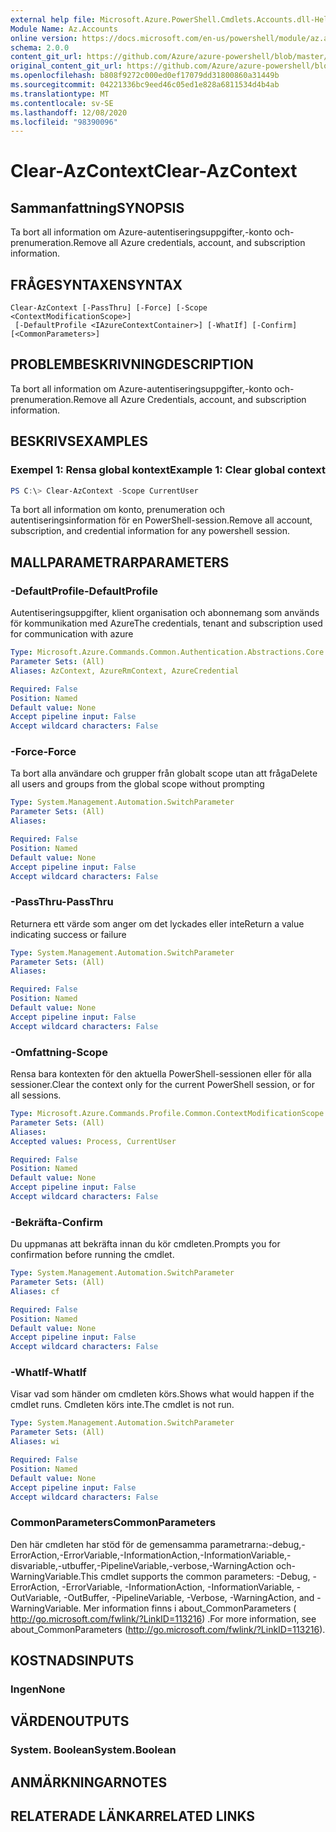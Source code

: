```yaml
---
external help file: Microsoft.Azure.PowerShell.Cmdlets.Accounts.dll-Help.xml
Module Name: Az.Accounts
online version: https://docs.microsoft.com/en-us/powershell/module/az.accounts/clear-azcontext
schema: 2.0.0
content_git_url: https://github.com/Azure/azure-powershell/blob/master/src/Accounts/Accounts/help/Clear-AzContext.md
original_content_git_url: https://github.com/Azure/azure-powershell/blob/master/src/Accounts/Accounts/help/Clear-AzContext.md
ms.openlocfilehash: b808f9272c000ed0ef17079dd31800860a31449b
ms.sourcegitcommit: 04221336bc9eed46c05ed1e828a6811534d4b4ab
ms.translationtype: MT
ms.contentlocale: sv-SE
ms.lasthandoff: 12/08/2020
ms.locfileid: "98390096"
---
```

# <span data-ttu-id="57c8c-101">Clear-AzContext</span><span class="sxs-lookup"><span data-stu-id="57c8c-101">Clear-AzContext</span></span>

## <span data-ttu-id="57c8c-102">Sammanfattning</span><span class="sxs-lookup"><span data-stu-id="57c8c-102">SYNOPSIS</span></span>
<span data-ttu-id="57c8c-103">Ta bort all information om Azure-autentiseringsuppgifter,-konto och-prenumeration.</span><span class="sxs-lookup"><span data-stu-id="57c8c-103">Remove all Azure credentials, account, and subscription information.</span></span>

## <span data-ttu-id="57c8c-104">FRÅGESYNTAXEN</span><span class="sxs-lookup"><span data-stu-id="57c8c-104">SYNTAX</span></span>

```
Clear-AzContext [-PassThru] [-Force] [-Scope <ContextModificationScope>]
 [-DefaultProfile <IAzureContextContainer>] [-WhatIf] [-Confirm] [<CommonParameters>]
```

## <span data-ttu-id="57c8c-105">PROBLEMBESKRIVNING</span><span class="sxs-lookup"><span data-stu-id="57c8c-105">DESCRIPTION</span></span>
<span data-ttu-id="57c8c-106">Ta bort all information om Azure-autentiseringsuppgifter,-konto och-prenumeration.</span><span class="sxs-lookup"><span data-stu-id="57c8c-106">Remove all Azure Credentials, account, and subscription information.</span></span>

## <span data-ttu-id="57c8c-107">BESKRIVS</span><span class="sxs-lookup"><span data-stu-id="57c8c-107">EXAMPLES</span></span>

### <span data-ttu-id="57c8c-108">Exempel 1: Rensa global kontext</span><span class="sxs-lookup"><span data-stu-id="57c8c-108">Example 1: Clear global context</span></span>
```powershell
PS C:\> Clear-AzContext -Scope CurrentUser
```

<span data-ttu-id="57c8c-109">Ta bort all information om konto, prenumeration och autentiseringsinformation för en PowerShell-session.</span><span class="sxs-lookup"><span data-stu-id="57c8c-109">Remove all account, subscription, and credential information for any powershell session.</span></span>

## <span data-ttu-id="57c8c-110">MALLPARAMETRAR</span><span class="sxs-lookup"><span data-stu-id="57c8c-110">PARAMETERS</span></span>

### <span data-ttu-id="57c8c-111">-DefaultProfile</span><span class="sxs-lookup"><span data-stu-id="57c8c-111">-DefaultProfile</span></span>
<span data-ttu-id="57c8c-112">Autentiseringsuppgifter, klient organisation och abonnemang som används för kommunikation med Azure</span><span class="sxs-lookup"><span data-stu-id="57c8c-112">The credentials, tenant and subscription used for communication with azure</span></span>

```yaml
Type: Microsoft.Azure.Commands.Common.Authentication.Abstractions.Core.IAzureContextContainer
Parameter Sets: (All)
Aliases: AzContext, AzureRmContext, AzureCredential

Required: False
Position: Named
Default value: None
Accept pipeline input: False
Accept wildcard characters: False
```

### <span data-ttu-id="57c8c-113">-Force</span><span class="sxs-lookup"><span data-stu-id="57c8c-113">-Force</span></span>
<span data-ttu-id="57c8c-114">Ta bort alla användare och grupper från globalt scope utan att fråga</span><span class="sxs-lookup"><span data-stu-id="57c8c-114">Delete all users and groups from the global scope without prompting</span></span>

```yaml
Type: System.Management.Automation.SwitchParameter
Parameter Sets: (All)
Aliases:

Required: False
Position: Named
Default value: None
Accept pipeline input: False
Accept wildcard characters: False
```

### <span data-ttu-id="57c8c-115">-PassThru</span><span class="sxs-lookup"><span data-stu-id="57c8c-115">-PassThru</span></span>
<span data-ttu-id="57c8c-116">Returnera ett värde som anger om det lyckades eller inte</span><span class="sxs-lookup"><span data-stu-id="57c8c-116">Return a value indicating success or failure</span></span>

```yaml
Type: System.Management.Automation.SwitchParameter
Parameter Sets: (All)
Aliases:

Required: False
Position: Named
Default value: None
Accept pipeline input: False
Accept wildcard characters: False
```

### <span data-ttu-id="57c8c-117">-Omfattning</span><span class="sxs-lookup"><span data-stu-id="57c8c-117">-Scope</span></span>
<span data-ttu-id="57c8c-118">Rensa bara kontexten för den aktuella PowerShell-sessionen eller för alla sessioner.</span><span class="sxs-lookup"><span data-stu-id="57c8c-118">Clear the context only for the current PowerShell session, or for all sessions.</span></span>

```yaml
Type: Microsoft.Azure.Commands.Profile.Common.ContextModificationScope
Parameter Sets: (All)
Aliases:
Accepted values: Process, CurrentUser

Required: False
Position: Named
Default value: None
Accept pipeline input: False
Accept wildcard characters: False
```

### <span data-ttu-id="57c8c-119">-Bekräfta</span><span class="sxs-lookup"><span data-stu-id="57c8c-119">-Confirm</span></span>
<span data-ttu-id="57c8c-120">Du uppmanas att bekräfta innan du kör cmdleten.</span><span class="sxs-lookup"><span data-stu-id="57c8c-120">Prompts you for confirmation before running the cmdlet.</span></span>

```yaml
Type: System.Management.Automation.SwitchParameter
Parameter Sets: (All)
Aliases: cf

Required: False
Position: Named
Default value: None
Accept pipeline input: False
Accept wildcard characters: False
```

### <span data-ttu-id="57c8c-121">-WhatIf</span><span class="sxs-lookup"><span data-stu-id="57c8c-121">-WhatIf</span></span>
<span data-ttu-id="57c8c-122">Visar vad som händer om cmdleten körs.</span><span class="sxs-lookup"><span data-stu-id="57c8c-122">Shows what would happen if the cmdlet runs.</span></span>
<span data-ttu-id="57c8c-123">Cmdleten körs inte.</span><span class="sxs-lookup"><span data-stu-id="57c8c-123">The cmdlet is not run.</span></span>

```yaml
Type: System.Management.Automation.SwitchParameter
Parameter Sets: (All)
Aliases: wi

Required: False
Position: Named
Default value: None
Accept pipeline input: False
Accept wildcard characters: False
```

### <span data-ttu-id="57c8c-124">CommonParameters</span><span class="sxs-lookup"><span data-stu-id="57c8c-124">CommonParameters</span></span>
<span data-ttu-id="57c8c-125">Den här cmdleten har stöd för de gemensamma parametrarna:-debug,-ErrorAction,-ErrorVariable,-InformationAction,-InformationVariable,-disvariable,-utbuffer,-PipelineVariable,-verbose,-WarningAction och-WarningVariable.</span><span class="sxs-lookup"><span data-stu-id="57c8c-125">This cmdlet supports the common parameters: -Debug, -ErrorAction, -ErrorVariable, -InformationAction, -InformationVariable, -OutVariable, -OutBuffer, -PipelineVariable, -Verbose, -WarningAction, and -WarningVariable.</span></span> <span data-ttu-id="57c8c-126">Mer information finns i about_CommonParameters ( http://go.microsoft.com/fwlink/?LinkID=113216) .</span><span class="sxs-lookup"><span data-stu-id="57c8c-126">For more information, see about_CommonParameters (http://go.microsoft.com/fwlink/?LinkID=113216).</span></span>

## <span data-ttu-id="57c8c-127">KOSTNADS</span><span class="sxs-lookup"><span data-stu-id="57c8c-127">INPUTS</span></span>

### <span data-ttu-id="57c8c-128">Ingen</span><span class="sxs-lookup"><span data-stu-id="57c8c-128">None</span></span>

## <span data-ttu-id="57c8c-129">VÄRDEN</span><span class="sxs-lookup"><span data-stu-id="57c8c-129">OUTPUTS</span></span>

### <span data-ttu-id="57c8c-130">System. Boolean</span><span class="sxs-lookup"><span data-stu-id="57c8c-130">System.Boolean</span></span>

## <span data-ttu-id="57c8c-131">ANMÄRKNINGAR</span><span class="sxs-lookup"><span data-stu-id="57c8c-131">NOTES</span></span>

## <span data-ttu-id="57c8c-132">RELATERADE LÄNKAR</span><span class="sxs-lookup"><span data-stu-id="57c8c-132">RELATED LINKS</span></span>
